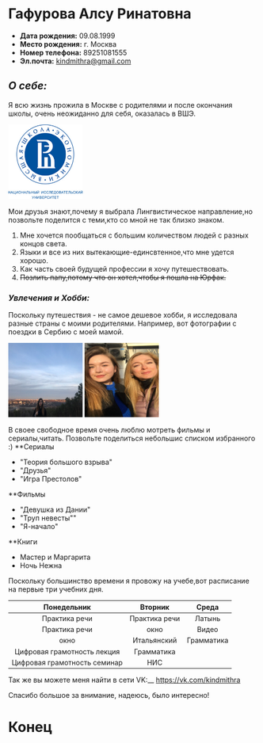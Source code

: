 # Гафурова Алсу Ринатовна
* __Дата рождения:__ 09.08.1999
* __Место рождения:__ г. Москва
* __Номер телефона:__ 89251081555
* __Эл.почта:__ <kindmithra@gmail.com>
## *__О себе:__*

Я всю жизнь прожила в Москве с родителями и после окончания школы, очень неожиданно для себя, оказалась в ВШЭ.

<img src="вшэ.jpg" width="150" height="150" />

Мои друзья знают,почему я выбрала Лингвистическое направление,но позвольте поделится с теми,кто со мной не так близко знаком.

1. Мне хочется пообщаться с большим количеством людей с разных концов света.
2. Языки и все из них вытекающие-единсвтенное,что мне удется хорошо.
3. Как часть своей будущей профессии я хочу путешествовать.
4. ~~Позлить папу,потому что он хотел,чтобы я пошла на Юрфак.~~

### _Увлечения и Хобби:_

Поскольку путешествия - не самое дешевое хобби, я исследовала разные страны с моими родителями. Например, вот фотографии с поездки в Сербию с моей мамой. 

<img src="1.jpg" width="150" height="150" />
<img src="22.jpg" width="150" height="150" /> 

 
В своее свободное время очень люблю мотреть фильмы и сериалы,читать. Позвольте поделиться небольшис списком избранного :)
**Сериалы

+ "Теория большого взрыва"
+ "Друзья"
+ "Игра Престолов"

**Фильмы

+ "Девушка из Дании"
+ "Труп невесты""
+ "Я-начало"

**Книги

+ Мастер и Маргарита
+ Ночь Нежна

Поскольку большинство времени я провожу на учебе,вот расписание на первые три учебних дня.

| Понедельник                 | Вторник         | Среда         |
|:---------------------------:|:---------------:|:-------------:|
| Практика речи               | Практика речи   |Латынь         |
| Практика речи               | окно            |Видео          |
| окно                        | Итальянский     |Грамматика     |
| Цифровая грамотность лекция | Грамматика      |               |
| Цифровая грамотность семинар| НИС             |               |

Так же вы можете меня найти в сети VK:__ <https://vk.com/kindmithra> 

Спасибо большое за внимание, надеюсь, было интересно!

# Конец

